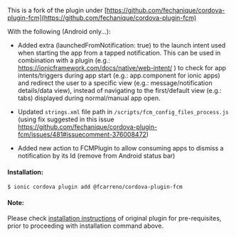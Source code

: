 This is a fork of the plugin under [https://github.com/fechanique/cordova-plugin-fcm](https://github.com/fechanique/cordova-plugin-fcm)

With the following (Android only...):

* Added extra (launchedFromNotification: true) to the launch intent used when starting the app from a tapped notification.
   This can be used in combination with a plugin (e.g.: https://ionicframework.com/docs/native/web-intent/ ) to check for app intents/triggers during app start (e.g.: app.component for ionic apps) and redirect the user to a specific view (e.g.: message/notification details/data view), instead of navigating to the first/default view (e.g.: tabs) displayed during normal/manual app open.
   
   
* Updated `strings.xml` file path in ```/scripts/fcm_config_files_process.js```
(using fix suggested in this issue https://github.com/fechanique/cordova-plugin-fcm/issues/481#issuecomment-376008472)

* Added new action to FCMPlugin to allow consuming apps to dismiss a notification by its Id (remove from Android status bar)


#### Installation:
```
$ ionic cordova plugin add @fcarreno/cordova-plugin-fcm
```

#### Note:
Please check [installation instructions](https://github.com/fechanique/cordova-plugin-fcm#installation) of original plugin for pre-requisites, prior to proceeding with installation command above.
